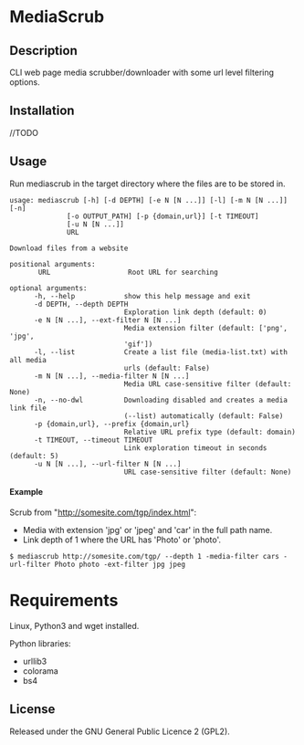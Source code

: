 # MediaScrub

## Description

CLI web page media scrubber/downloader with some url level filtering options.

## Installation

//TODO

## Usage

Run mediascrub in the target directory where the files are to be stored in.

    usage: mediascrub [-h] [-d DEPTH] [-e N [N ...]] [-l] [-m N [N ...]] [-n]
                  [-o OUTPUT_PATH] [-p {domain,url}] [-t TIMEOUT]
                  [-u N [N ...]]
                  URL

    Download files from a website

    positional arguments:
           URL                   Root URL for searching

    optional arguments:
          -h, --help            show this help message and exit
          -d DEPTH, --depth DEPTH
                                Exploration link depth (default: 0)
          -e N [N ...], --ext-filter N [N ...]
                                Media extension filter (default: ['png', 'jpg',
                                'gif'])
          -l, --list            Create a list file (media-list.txt) with all media
                                urls (default: False)
          -m N [N ...], --media-filter N [N ...]
                                Media URL case-sensitive filter (default: None)
          -n, --no-dwl          Downloading disabled and creates a media link file
                                (--list) automatically (default: False)
          -p {domain,url}, --prefix {domain,url}
                                Relative URL prefix type (default: domain)
          -t TIMEOUT, --timeout TIMEOUT
                                Link exploration timeout in seconds (default: 5)
          -u N [N ...], --url-filter N [N ...]
                                URL case-sensitive filter (default: None)


#### Example

Scrub from "http://somesite.com/tgp/index.html":
* Media with extension 'jpg' or 'jpeg' and 'car' in the full path name.
* Link depth of 1 where the URL has 'Photo' or 'photo'.

`$ mediascrub http://somesite.com/tgp/ --depth 1 -media-filter cars -url-filter Photo photo -ext-filter jpg jpeg` 

# Requirements

Linux, Python3 and wget installed.

Python libraries:
* urllib3
* colorama
* bs4

## License

Released under the GNU General Public Licence 2 (GPL2).